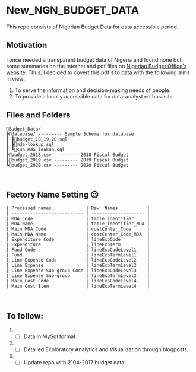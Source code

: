 # New_NGN_BUDGET_DATA
This repo consists of Nigerian Budget Data for data accessible period.

## Motivation
I once needed a transparent budget data of Nigeria and found none but some summaries on the internet and pdf files on [Nigerian Budget Office's website](https://www.budgetoffice.gov.ng/index.php/resources/internal-resources/budget-documents). Thus, I decided to covert this pdf's to data with the following aims in view:
1. To serve the information and decision-making needs of people.
2. To provide a locally accessible data for data-analyst enthusiasts.

## Files and Folders
```
📂Budget_Data/ 
┣📂database/ --------- Sample Schema for database  
┃ ┣🧾budget_18_19_20.sql
┃ ┣🧾mda-lookup.sql
┃ ┗🧾sub_mda_lookup.sql
┣🧾budget_2018.csv --------- 2018 Fiscal Budget
┣🧾budget_2019.csv --------- 2019 Fiscal Budget
┗🧾budget_2020.csv --------- 2020 Fiscal Budget
```

<br>

## Factory Name Setting 😉
```
| Processed names             | Raw  Names           |
| --------------------------- | -------------------- |
| MDA Code                    | table_identifier     |
| MDA Name                    | table_identifier_MDA |
| Main MDA Code               | costCenter_Code      |
| Main MDA Name               | costCenter_Code_MDA  |
| Expenditure Code            | lineExpCode          |
| Expenditure                 | lineExpTerm          |
| Fund Code                   | lineExpCodeLevel1    |
| Fund                        | lineExpTermLevel1    |
| Line Expense Code           | lineExpCodeLevel2    |
| Line Expense                | lineExpTermLevel2    |
| Line Expense Sub-group Code | lineExpCodeLevel3    |
| Line Expense Sub-group      | lineExpTermLevel3    |
| Main Cost Code              | lineExpCodeLevel4    |
| Main Cost Item              | lineExpTermLevel4    |
```
<br>

## To follow:
1. - [ ] Data in MySql format.
2. - [ ] Detailed Exploratory Analytics and Visualization through blogposts.
3. - [ ] Update repo with 2104-2017 budget data.
